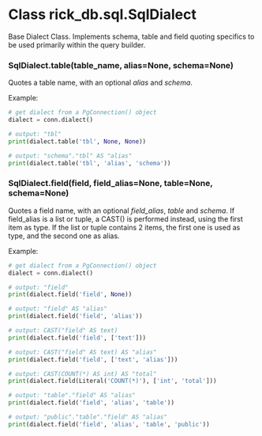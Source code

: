 # Class rick_db.sql.**SqlDialect**

Base Dialect Class. Implements schema, table and field quoting specifics to be used primarily within the query builder.

### SqlDialect.**table(table_name, alias=None, schema=None)**

Quotes a table name, with an optional *alias* and *schema*.

Example:
```python
# get dialect from a PgConnection() object
dialect = conn.dialect()

# output: "tbl"
print(dialect.table('tbl', None, None)) 

# output: "schema"."tbl" AS "alias"   
print(dialect.table('tbl', 'alias', 'schema'))
```

### SqlDialect.**field(field, field_alias=None, table=None, schema=None)**

Quotes a field name, with an optional *field_alias*, *table* and *schema*. If field_alias is a list or tuple, a CAST()
is performed instead, using the first item as type. If the list or tuple contains 2 items, the first one is used as type,
and the second one as alias.

Example:
```python
# get dialect from a PgConnection() object
dialect = conn.dialect()

# output: "field"
print(dialect.field('field', None))

# output: "field" AS "alias"
print(dialect.field('field', 'alias')) 

# output: CAST("field" AS text)
print(dialect.field('field', ['text']))

# output: CAST("field" AS text) AS "alias"
print(dialect.field('field', ['text', 'alias']))

# output: CAST(COUNT(*) AS int) AS "total"
print(dialect.field(Literal('COUNT(*)'), ['int', 'total'])) 

# output: "table"."field" AS "alias"
print(dialect.field('field', 'alias', 'table'))

# output: "public"."table"."field" AS "alias"
print(dialect.field('field', 'alias', 'table', 'public')) 

```

